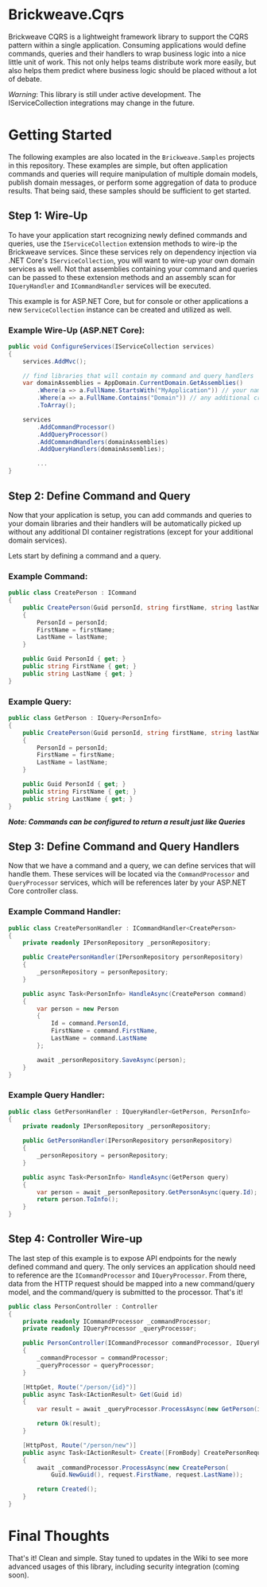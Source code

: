 # Brickweave.Cqrs

Brickweave CQRS is a lightweight framework library to support the CQRS pattern within a single application. Consuming applications would define commands, queries and their handlers to wrap business logic into a nice little unit of work. This not only helps teams distribute work more easily, but also helps them predict where business logic should be placed without a lot of debate.

*Warning*: This library is still under active development. The IServiceCollection integrations may change in the future.

# Getting Started

The following examples are also located in the `Brickweave.Samples` projects in this repository. These examples are simple, but often application commands and queries will require manipulation of multiple domain models, publish domain messages, or perform some aggregation of data to produce results. That being said, these samples should be sufficient to get started.

## Step 1: Wire-Up

To have your application start recognizing newly defined commands and queries, use the `IServiceCollection` extension methods to wire-ip the Brickweave services. Since these services rely on dependency injection via .NET Core's `IServiceCollection`, you will want to wire-up your own domain services as well. Not that assemblies containing your command and queries can be passed to these extension methods and an assembly scan for `IQueryHandler` and `ICommandHandler` services will be executed.

This example is for ASP.NET Core, but for console or other applications a new `ServiceCollection` instance can be created and utilized as well.

### Example Wire-Up (ASP.NET Core):

``` csharp
public void ConfigureServices(IServiceCollection services)
{
    services.AddMvc();

    // find libraries that will contain my command and query handlers
    var domainAssemblies = AppDomain.CurrentDomain.GetAssemblies()
        .Where(a => a.FullName.StartsWith("MyApplication")) // your namespace prefix
        .Where(a => a.FullName.Contains("Domain")) // any additional criteria to isolate your domain libraries
        .ToArray();

    services
        .AddCommandProcessor()
        .AddQueryProcessor()
        .AddCommandHandlers(domainAssemblies)
        .AddQueryHandlers(domainAssemblies);

        ...
}

```

## Step 2: Define Command and Query

Now that your application is setup, you can add commands and queries to your domain libraries and their handlers will be automatically picked up without any additional DI container registrations (except for your additional domain services).

Lets start by defining a command and a query.

### Example Command:

``` csharp
public class CreatePerson : ICommand
{
    public CreatePerson(Guid personId, string firstName, string lastName)
    {
        PersonId = personId;
        FirstName = firstName;
        LastName = lastName;
    }

    public Guid PersonId { get; }
    public string FirstName { get; }
    public string LastName { get; }
}
```

### Example Query:

``` csharp
public class GetPerson : IQuery<PersonInfo>
{
    public CreatePerson(Guid personId, string firstName, string lastName)
    {
        PersonId = personId;
        FirstName = firstName;
        LastName = lastName;
    }

    public Guid PersonId { get; }
    public string FirstName { get; }
    public string LastName { get; }
}
```

***Note: Commands can be configured to return a result just like Queries***

## Step 3: Define Command and Query Handlers

Now that we have a command and a query, we can define services that will handle them. These services will be located via the `CommandProcessor` and `QueryProcessor` services, which will be references later by your ASP.NET Core controller class.

### Example Command Handler:

``` csharp
public class CreatePersonHandler : ICommandHandler<CreatePerson>
{
    private readonly IPersonRepository _personRepository;

    public CreatePersonHandler(IPersonRepository personRepository)
    {
        _personRepository = personRepository;
    }

    public async Task<PersonInfo> HandleAsync(CreatePerson command)
    {
        var person = new Person
        {
            Id = command.PersonId,
            FirstName = command.FirstName,
            LastName = command.LastName
        };

        await _personRepository.SaveAsync(person);
    }
}
```

### Example Query Handler:

``` csharp
public class GetPersonHandler : IQueryHandler<GetPerson, PersonInfo>
{
    private readonly IPersonRepository _personRepository;

    public GetPersonHandler(IPersonRepository personRepository)
    {
        _personRepository = personRepository;
    }

    public async Task<PersonInfo> HandleAsync(GetPerson query)
    {
        var person = await _personRepository.GetPersonAsync(query.Id);
        return person.ToInfo();
    }
}
```

## Step 4: Controller Wire-up

The last step of this example is to expose API endpoints for the newly defined command and query. The only services an application should need to reference are the `ICommandProcessor` and `IQueryProcessor`. From there, data from the HTTP request should be mapped into a new command/query model, and the command/query is submitted to the processor. That's it!

``` csharp
public class PersonController : Controller
{
    private readonly ICommandProcessor _commandProcessor;
    private readonly IQueryProcessor _queryProcessor;

    public PersonController(ICommandProcessor commandProcessor, IQueryProcessor queryProcessor)
    {
        _commandProcessor = commandProcessor;
        _queryProcessor = queryProcessor;
    }

    [HttpGet, Route("/person/{id}")]
    public async Task<IActionResult> Get(Guid id)
    {
        var result = await _queryProcessor.ProcessAsync(new GetPerson(id));

        return Ok(result);
    }

    [HttpPost, Route("/person/new")]
    public async Task<IActionResult> Create([FromBody] CreatePersonRequest request)
    {
        await _commandProcessor.ProcessAsync(new CreatePerson(
            Guid.NewGuid(), request.FirstName, request.LastName));

        return Created();
    }
}
```

# Final Thoughts

That's it! Clean and simple. Stay tuned to updates in the Wiki to see more advanced usages of this library, including security integration (coming soon).